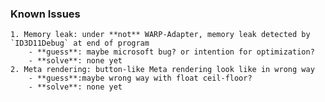 ﻿### Known Issues
    
    1. Memory leak: under **not** WARP-Adapter, memory leak detected by `ID3D11Debug` at end of program  
        - **guess**: maybe microsoft bug? or intention for optimization?
        - **solve**: none yet
    2. Meta rendering: button-like Meta rendering look like in wrong way  
        - **guess**:maybe wrong way with float ceil-floor?
        - **solve**: none yet
    